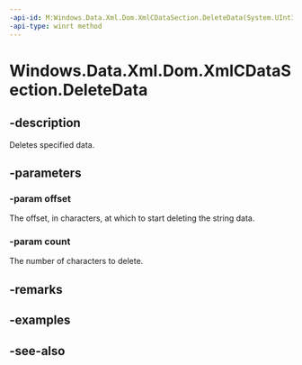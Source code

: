 ----api-id: M:Windows.Data.Xml.Dom.XmlCDataSection.DeleteData(System.UInt32,System.UInt32)
-api-type: winrt method
---<!-- Method syntaxpublic void DeleteData(System.UInt32 offset, System.UInt32 count)--># Windows.Data.Xml.Dom.XmlCDataSection.DeleteData## -descriptionDeletes specified data.## -parameters### -param offsetThe offset, in characters, at which to start deleting the string data.### -param countThe number of characters to delete.## -remarks## -examples## -see-also